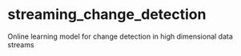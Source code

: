 # streaming_change_detection
Online learning model for change detection in high dimensional data streams
